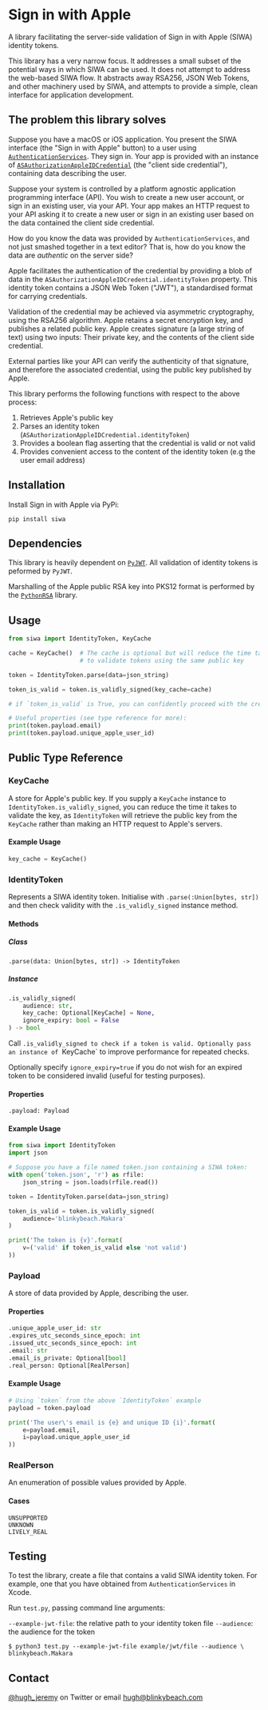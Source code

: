 # Sign in with Apple

A library facilitating the server-side validation of Sign in with Apple (SIWA)
identity tokens.

This library has a very narrow focus. It addresses a small subset of the
potential ways in which SIWA can be used. It does not attempt to address the
web-based SIWA flow. It abstracts away RSA256, JSON Web Tokens, and other
machinery used by SIWA, and attempts to provide a simple, clean interface for
application development.

## The problem this library solves

Suppose you have a macOS or iOS application. You present the SIWA interface
(the "Sign in with Apple" button) to a user using 
[`AuthenticationServices`](https://developer.apple.com/documentation/authenticationservices).
They sign in. Your app is provided with an instance of
[`ASAuthorizationAppleIDCredential`](https://developer.apple.com/documentation/authenticationservices/asauthorizationappleidcredential)
(the "client side credential"), containing data describing the user.

Suppose your system is controlled by a platform agnostic application
programming interface (API). You wish to create a new user account, or
sign in an existing user, via your API. Your app makes an HTTP request to your
API asking it to create a new user or sign in an existing user based on the
data contained the client side credential.

How do you know the data was provided by `AuthenticationServices`, and not
just smashed together in a text editor? That is, how do you know the
data are _authentic_ on the server side?

Apple facilitates the authentication of the credential by providing a blob
of data in the `ASAuthorizationAppleIDCredential.identityToken` property. This
identity token contains a JSON Web Token ("JWT"), a standardised format for
carrying credentials.


Validation of the credential may be achieved via asymmetric cryptography, using
the RSA256 algorithm. Apple retains a secret encryption key, and publishes a
related public key. Apple creates signature (a large string of text) using two
inputs: Their private key, and the contents of the client side credential.

External parties like your API can verify the authenticity of that signature,
and therefore the associated credential, using the public key published by
Apple.

This library performs the following functions with respect to the above
process:

1. Retrieves Apple's public key
2. Parses an identity token (`ASAuthorizationAppleIDCredential.identityToken`)
3. Provides a boolean flag asserting that the credential is valid or not valid
4. Provides convenient access to the content of the identity token (e.g 
the user email address)

## Installation

Install Sign in with Apple via PyPi:

```
pip install siwa
```

## Dependencies

This library is heavily dependent on
[`PyJWT`](https://github.com/jpadilla/pyjwt). All validation of identity
tokens is peformed by `PyJWT`.

Marshalling of the Apple public RSA key into PKS12 format is performed by
the [`PythonRSA`](https://github.com/sybrenstuvel/python-rsa/) library.

## Usage

```python
from siwa import IdentityToken, KeyCache

cache = KeyCache()  # The cache is optional but will reduce the time taken
                    # to validate tokens using the same public key

token = IdentityToken.parse(data=json_string)

token_is_valid = token.is_validly_signed(key_cache=cache)

# if `token_is_valid` is True, you can confidently proceed with the credential

# Useful properties (see type reference for more):
print(token.payload.email)
print(token.payload.unique_apple_user_id)
```

## Public Type Reference

### KeyCache

A store for Apple's public key. If you supply a `KeyCache` instance to
`IdentityToken.is_validly_signed`, you can reduce the time it takes to
validate the key, as `IdentityToken` will retrieve the public key from the
`KeyCache` rather than making an HTTP request to Apple's servers.

#### Example Usage

```python
key_cache = KeyCache()
```

### IdentityToken

Represents a SIWA identity token. Initialise with `.parse(:Union[bytes, str])`
and then check validity with the `.is_validly_signed` instance method.

#### Methods

##### Class

`.parse(data: Union[bytes, str]) -> IdentityToken`

##### Instance

```python
.is_validly_signed(
    audience: str,
    key_cache: Optional[KeyCache] = None,
    ignore_expiry: bool = False
) -> bool
```

Call `.is_validly_signed to check if a token is valid. Optionally pass an
instance of `KeyCache` to improve performance for repeated checks.

Optionally specify `ignore_expiry=true` if you do not wish for an expired
token to be considered invalid (useful for testing purposes).

#### Properties

`.payload: Payload`

#### Example Usage

```python
from siwa import IdentityToken
import json

# Suppose you have a file named token.json containing a SIWA token:
with open('token.json', 'r') as rfile:
    json_string = json.loads(rfile.read())

token = IdentityToken.parse(data=json_string)

token_is_valid = token.is_validly_signed(
    audience='blinkybeach.Makara'
)

print('The token is {v}'.format(
    v=('valid' if token_is_valid else 'not valid')
))
```

### Payload

A store of data provided by Apple, describing the user.

#### Properties

```python
.unique_apple_user_id: str
.expires_utc_seconds_since_epoch: int
.issued_utc_seconds_since_epoch: int
.email: str
.email_is_private: Optional[bool]
.real_person: Optional[RealPerson]
```

#### Example Usage

```python
# Using `token` from the above `IdentityToken` example
payload = token.payload

print('The user\'s email is {e} and unique ID {i}'.format(
    e=payload.email,
    i=payload.unique_apple_user_id
))
```

### RealPerson

An enumeration of possible values provided by Apple.

#### Cases

```
UNSUPPORTED
UNKNOWN
LIVELY_REAL
```

## Testing

To test the library, create a file that contains a valid SIWA identity token.
For example, one that you have obtained from `AuthenticationServices` in
Xcode.

Run `test.py`, passing command line arguments:

`--example-jwt-file`: the relative path to your identity token file
`--audience`: the audience for the token

```
$ python3 test.py --example-jwt-file example/jwt/file --audience \
blinkybeach.Makara
```

## Contact

[@hugh_jeremy](https://twitter.com/hugh_jeremy) on Twitter or email
[hugh@blinkybeach.com](mailto:hugh@blinkybeach.com)

